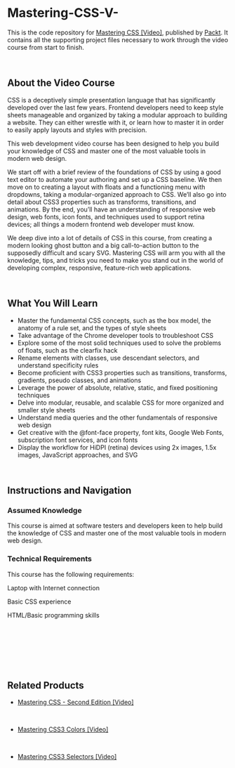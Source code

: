 # Mastering-CSS-V-

This is the code repository for [Mastering CSS [Video]](https://www.packtpub.com/web-development/mastering-css-video), published by [Packt](https://www.packtpub.com/?utm_source=github). It contains all the supporting project files necessary to work through the video course from start to finish.


 


## About the Video Course

CSS is a deceptively simple presentation language that has significantly developed over the last few years. Frontend developers need to keep style sheets manageable and organized by taking a modular approach to building a website. They can either wrestle with it, or learn how to master it in order to easily apply layouts and styles with precision.

This web development video course has been designed to help you build your knowledge of CSS and master one of the most valuable tools in modern web design.

We start off with a brief review of the foundations of CSS by using a good text editor to automate your authoring and set up a CSS baseline. We then move on to creating a layout with floats and a functioning menu with dropdowns, taking a modular-organized approach to CSS. We’ll also go into detail about CSS3 properties such as transforms, transitions, and animations. By the end, you’ll have an understanding of responsive web design, web fonts, icon fonts, and techniques used to support retina devices; all things a modern frontend web developer must know.

We deep dive into a lot of details of CSS in this course, from creating a modern looking ghost button and a big call-to-action button to the supposedly difficult and scary SVG. Mastering CSS will arm you with all the knowledge, tips, and tricks you need to make you stand out in the world of developing complex, responsive, feature-rich web applications.


 


<H2>What You Will Learn</H2>

<DIV class=book-info-will-learn-text>

<UL>

<LI> Master the fundamental CSS concepts, such as the box model, the anatomy of a rule set, and the types of style sheets

<LI> Take advantage of the Chrome developer tools to troubleshoot CSS

<LI> Explore some of the most solid techniques used to solve the problems of floats, such as the clearfix hack

<LI> Rename elements with classes, use descendant selectors, and understand specificity rules

<LI> Become proficient with CSS3 properties such as transitions, transforms, gradients, pseudo classes, and animations

<LI> Leverage the power of absolute, relative, static, and fixed positioning techniques

<LI> Delve into modular, reusable, and scalable CSS for more organized and smaller style sheets

<LI> Understand media queries and the other fundamentals of responsive web design

<LI> Get creative with the @font-face property, font kits, Google Web Fonts, subscription font services, and icon fonts

<LI> Display the workflow for HiDPI (retina) devices using 2x images, 1.5x images, JavaScript approaches, and SVG

</LI></UL></DIV>


 


## Instructions and Navigation

### Assumed Knowledge

This course is aimed at software testers and developers keen to help build the knowledge of CSS and master one of the most valuable tools in modern web design.

### Technical Requirements

This course has the following requirements:<br/>

Laptop with Internet connection <br/>

Basic CSS experience <br/>

HTML/Basic programming skills <br/> 


 


 


 




## Related Products

* [Mastering CSS - Second Edition [Video]](https://www.packtpub.com/web-development/mastering-css-second-edition-video)


 


* [Mastering CSS3 Colors [Video]](https://www.packtpub.com/web-development/mastering-css3-colors-video)


 


* [Mastering CSS3 Selectors [Video]](https://www.packtpub.com/web-development/mastering-css3-selectors-video)

